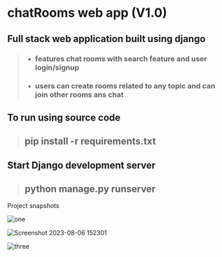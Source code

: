 # chatRooms web app (V1.0)
## Full stack web application built using django  
> * ### features chat rooms with  search feature and user login/signup   
> * ### users can create rooms related to any topic and can join other rooms ans chat  
## To run using source code  
> ## pip install -r requirements.txt   
## Start Django development server
> ## python manage.py runserver
Project snapshots  

![one](https://github.com/saip429/django-chat-rooms/assets/87996749/26b5c79f-8ac4-491a-9215-dcc0e78041e5)  

![Screenshot 2023-08-06 152301](https://github.com/saip429/django-chat-rooms/assets/87996749/9c10b7cb-2c92-4910-a224-f8b2a5f72431)  

![three](https://github.com/saip429/django-chat-rooms/assets/87996749/cab42ed5-56c7-46df-a35c-7cf2f61bd535)
